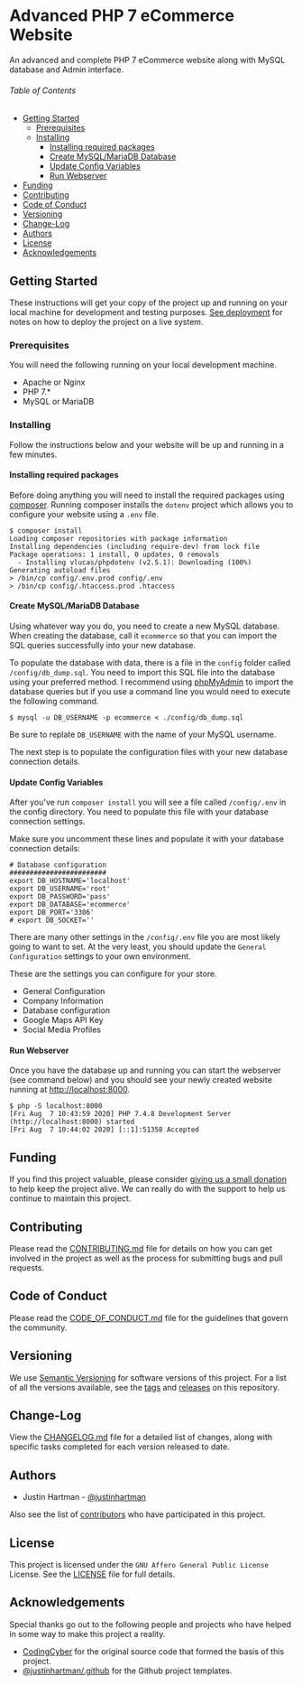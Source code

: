 # Advanced PHP 7 eCommerce Website

An advanced and complete PHP 7 eCommerce website along with MySQL database and
Admin interface.

###### Table of Contents

<!-- MarkdownTOC -->

- [Getting Started](#getting-started)
    - [Prerequisites](#prerequisites)
    - [Installing](#installing)
        - [Installing required packages](#installing-required-packages)
        - [Create MySQL/MariaDB Database](#create-mysqlmariadb-database)
        - [Update Config Variables](#update-config-variables)
        - [Run Webserver](#run-webserver)
- [Funding](#funding)
- [Contributing](#contributing)
- [Code of Conduct](#code-of-conduct)
- [Versioning](#versioning)
- [Change-Log](#change-log)
- [Authors](#authors)
- [License](#license)
- [Acknowledgements](#acknowledgements)

<!-- /MarkdownTOC -->

## Getting Started

These instructions will get your copy of the project up and running on your
local machine for development and testing purposes. [See deployment][deploy]
for notes on how to deploy the project on a live system.

### Prerequisites

You will need the following running on your local development machine.

- Apache or Nginx
- PHP 7.*
- MySQL or MariaDB

### Installing

Follow the instructions below and your website will be up and running in a few minutes.

#### Installing required packages

Before doing anything you will need to install the required packages using [composer](https://getcomposer.org/). Running composer installs the `dotenv` project which allows you to configure your website using a `.env` file.

```console
$ composer install
Loading composer repositories with package information
Installing dependencies (including require-dev) from lock file
Package operations: 1 install, 0 updates, 0 removals
  - Installing vlucas/phpdotenv (v2.5.1): Downloading (100%)
Generating autoload files
> /bin/cp config/.env.prod config/.env
> /bin/cp config/.htaccess.prod .htaccess
```

#### Create MySQL/MariaDB Database

Using whatever way you do, you need to create a new MySQL database. When creating the database, call it `ecommerce` so that you can import the SQL queries successfully into your new database.

To populate the database with data, there is a file in the `config` folder called `/config/db_dump.sql`. You need to import this SQL file into the database using your preferred method. I recommend using [phpMyAdmin](https://www.phpmyadmin.net/) to import the database queries but if you use a command line you would need to execute the following command.

```console
$ mysql -u DB_USERNAME -p ecommerce < ./config/db_dump.sql
```

Be sure to replate `DB_USERNAME` with the name of your MySQL username.

The next step is to populate the configuration files with your new database connection details.

#### Update Config Variables

After you've run `composer install` you will see a file called `/config/.env` in the config directory. You need to populate this file with your database connection settings.

Make sure you uncomment these lines and populate it with your database connection details:

```env
# Database configuration
########################
export DB_HOSTNAME='localhost'
export DB_USERNAME='root'
export DB_PASSWORD='pass'
export DB_DATABASE='ecommerce'
export DB_PORT='3306'
# export DB_SOCKET=''
```

There are many other settings in the `/config/.env` file you are most likely going to want to set. At the very least, you should update the `General Configuration` settings to your own environment.

These are the settings you can configure for your store.

- General Configuration
- Company Information
- Database configuration
- Google Maps API Key
- Social Media Profiles

#### Run Webserver

Once you have the database up and running you can start the webserver (see command below) and you should see your newly created website running at <http://localhost:8000>.

```console
$ php -S localhost:8000
[Fri Aug  7 10:43:59 2020] PHP 7.4.8 Development Server (http://localhost:8000) started
[Fri Aug  7 10:44:02 2020] [::1]:51358 Accepted
```

## Funding

If you find this project valuable, please consider [giving us a small donation][paypal] to help keep the project alive. We can really do with the support to help us continue to maintain this project.

## Contributing

Please read the [CONTRIBUTING.md][CONTRIBUTING] file for details on how you
can get involved in the project as well as the process for submitting bugs
and pull requests.

## Code of Conduct

Please read the [CODE_OF_CONDUCT.md][COC] file for the guidelines that govern
the community.

## Versioning

We use [Semantic Versioning][semver] for software versions of this project.
For a list of all the versions available, see the [tags][tags] and
[releases][releases] on this repository.

## Change-Log

View the [CHANGELOG.md][changelog] file for a detailed list of changes,
along with specific tasks completed for each version released to date.

## Authors

- Justin Hartman - [@justinhartman][author-1]

Also see the list of [contributors][contribs] who have participated in this
project.

## License

This project is licensed under the `GNU Affero General Public License` License.
See the [LICENSE][license] file for full details.

## Acknowledgements

Special thanks go out to the following people and projects who have helped in
some way to make this project a reality.

- [CodingCyber][shopping-source] for the original source code that formed the
  basis of this project.
- [@justinhartman/.github][.github] for the Github project templates.

[deploy]: #deployment
[CONTRIBUTING]: CONTRIBUTING.md
[COC]: CODE_OF_CONDUCT.md
[license]: LICENSE
[changelog]: CHANGELOG.md
[semver]: http://semver.org
[tags]: https://github.com/justinhartman/complete-php7-ecom-website/tags
[releases]: https://github.com/justinhartman/complete-php7-ecom-website/releases
[contribs]: https://github.com/justinhartman/complete-php7-ecom-website/contributors
[author-1]: https://github.com/justinhartman
[.github]: https://github.com/justinhartman/.github
[shopping-source]: https://codingcyber.org/simple-shopping-cart-application-php-mysql-6394/
[paypal]: https://paypal.me/22digital
